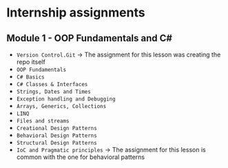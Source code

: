 # Internship assignments

## Module 1 - OOP Fundamentals and C#

- `Version Control.Git` -> The assignment for this lesson was creating the repo itself
- `OOP Fundamentals`
- `C# Basics`
- `C# Classes & Interfaces`
- `Strings, Dates and Times`
- `Exception handling and Debugging`
- `Arrays, Generics, Collections`
- `LINQ`
- `Files and streams`
- `Creational Design Patterns`
- `Behavioral Design Patterns`
- `Structural Design Patterns`
- `IoC and Pragmatic principles` -> The assignment for this lesson is common with the one for behavioral patterns
